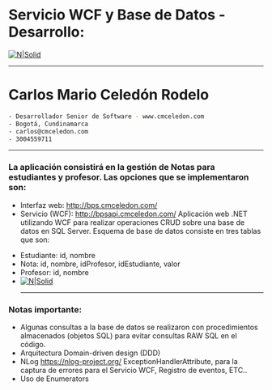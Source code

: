 # Servicio WCF y Base de Datos - Desarrollo:

[![N|Solid](https://www.cmceledon.com/Recursos/assets/img/vegas-logo.png)](https://www.cmceledon.com/)

----



# Carlos Mario Celedón Rodelo


```sh
- Desarrollador Senior de Software - www.cmceledon.com
- Bogotá, Cundinamarca
- carlos@cmceledon.com
- 3004559711

```


---

### La aplicación consistirá en la gestión de Notas para estudiantes y profesor. Las opciones que se implementaron son:
* Interfaz web: http://bps.cmceledon.com/
* Servicio (WCF): http://bpsapi.cmceledon.com/
Aplicación web .NET utilizando WCF para realizar operaciones CRUD sobre una base de datos en SQL Server. 
Esquema de base de datos consiste en tres tablas que son:
- Estudiante: id, nombre
- Nota: id, nombre, idProfesor, idEstudiante, valor
- Profesor: id, nombre
- [![N|Solid](https://www.cmceledon.com/Recursos/bps/Tablas.png)](https://www.cmceledon.com/)
  -  --
### Notas importante:
- Algunas consultas a la base de datos se realizaron con procedimientos almacenados (objetos SQL) para evitar
consultas RAW SQL en el código.
- Arquitectura Domain-driven design (DDD)
- NLog https://nlog-project.org/ ExceptionHandlerAttribute, para la captura de errores para el Servicio WCF, Registro de eventos, ETC..
- Uso de Enumerators
